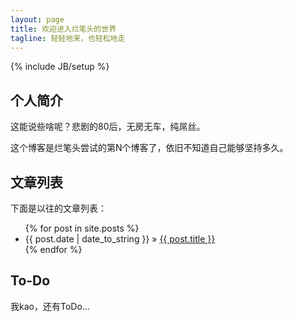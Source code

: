 ```yaml
---
layout: page
title: 欢迎进入烂笔头的世界
tagline: 轻轻地来，也轻松地走
---
```

{% include JB/setup %}

## 个人简介

这能说些啥呢？悲剧的80后，无房无车，纯屌丝。

这个博客是烂笔头尝试的第N个博客了，依旧不知道自己能够坚持多久。

## 文章列表

下面是以往的文章列表：

<ul class="posts">
  {% for post in site.posts %}
    <li><span>{{ post.date | date_to_string }}</span> &raquo; <a href="{{ BASE_PATH }}{{ post.url }}">{{ post.title }}</a></li>
  {% endfor %}
</ul>

## To-Do

我kao，还有ToDo...




